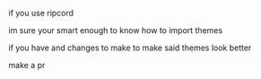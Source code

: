 if you use ripcord

im sure your smart enough to know how to import themes

if you have and changes to make to make said themes look better

make a pr
